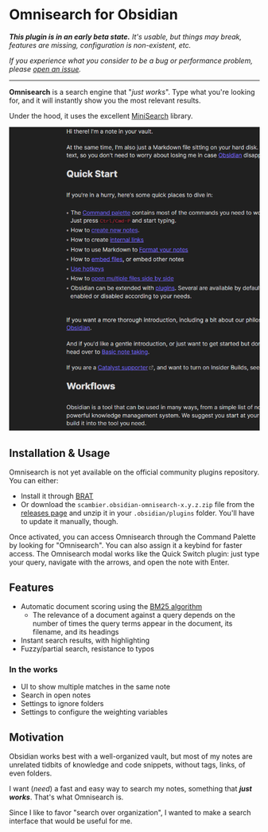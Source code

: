 # Omnisearch for Obsidian

_**This plugin is in an early beta state.** It's usable, but things may break, features are missing, configuration is non-existent, etc._

_If you experience what you consider to be a bug or performance problem, please [open an issue](https://github.com/scambier/obsidian-omnisearch/issues)._

---

**Omnisearch** is a search engine that "_just works_". Type what you're looking for, and it will instantly show you the most relevant results.

Under the hood, it uses the excellent [MiniSearch](https://github.com/lucaong/minisearch) library.

![](images/omnisearch.gif)

## Installation & Usage

Omnisearch is not yet available on the official community plugins repository. You can either:

- Install it through [BRAT](https://github.com/TfTHacker/obsidian42-brat)
- Or download the `scambier.obsidian-omnisearch-x.y.z.zip` file from the [releases page](https://github.com/scambier/obsidian-omnisearch/releases) and unzip it in your `.obsidian/plugins` folder. You'll have to update it manually, though.

Once activated, you can access Omnisearch through the Command Palette by looking for "Omnisearch". You can also assign it a keybind for faster access. The Omnisearch modal works like the Quick Switch plugin: just type your query, navigate with the arrows, and open the note with Enter.

## Features

- Automatic document scoring using the [BM25 algorithm](https://github.com/lucaong/minisearch/issues/129#issuecomment-1046257399)
  - The relevance of a document against a query depends on the number of times the query terms appear in the document, its filename, and its headings
- Instant search results, with highlighting
- Fuzzy/partial search, resistance to typos

### In the works

- UI to show multiple matches in the same note
- Search in open notes
- Settings to ignore folders 
- Settings to configure the weighting variables


## Motivation

Obsidian works best with a well-organized vault, but most of my notes are unrelated tidbits of knowledge and code snippets, without tags, links, of even folders.

I want (_need_) a fast and easy way to search my notes, something that _**just works**_. That's what Omnisearch is.

Since I like to favor "search over organization", I wanted to make a search interface that would be useful for me.